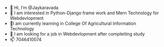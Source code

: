 - 👋 Hi, I’m @Jaykaravada
- 👀 I am interested in Python-Django frame work and Mern Technology for Webdevlopment
- 🌱I am currently learning in College Of Agricultural Information Technology
- 💞️ I am looking for a job in Webdevlopment after compleiting study
- 📫 7046410074

<!---
Here I Upload My Practice Projects.

--->







